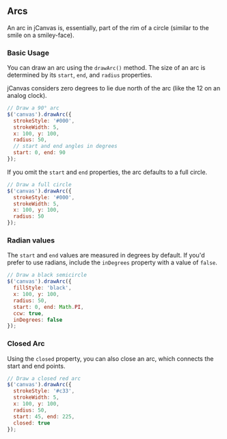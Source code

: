 ## Arcs

An arc in jCanvas is, essentially, part of the rim of a circle (similar to the smile on a smiley-face).

### Basic Usage

You can draw an arc using the `drawArc()` method. The size of an arc is determined by its `start`, `end`, and `radius` properties.

jCanvas considers zero degrees to lie due north of the arc (like the 12 on an analog clock).

```javascript
// Draw a 90° arc
$('canvas').drawArc({
  strokeStyle: '#000',
  strokeWidth: 5,
  x: 100, y: 100,
  radius: 50,
  // start and end angles in degrees
  start: 0, end: 90
});
```

If you omit the `start` and `end` properties, the arc defaults to a full circle.

```javascript
// Draw a full circle
$('canvas').drawArc({
  strokeStyle: '#000',
  strokeWidth: 5,
  x: 100, y: 100,
  radius: 50
});
```

### Radian values

The `start` and `end` values are measured in degrees by default. If you'd prefer to use radians, include the `inDegrees` property with a value of `false`.

```javascript
// Draw a black semicircle
$('canvas').drawArc({
  fillStyle: 'black',
  x: 100, y: 100,
  radius: 50,
  start: 0, end: Math.PI,
  ccw: true,
  inDegrees: false
});
```

### Closed Arc

Using the `closed` property, you can also close an arc, which connects the start and end points.

```javascript
// Draw a closed red arc
$('canvas').drawArc({
  strokeStyle: '#c33',
  strokeWidth: 5,
  x: 100, y: 100,
  radius: 50,
  start: 45, end: 225,
  closed: true
});
```
